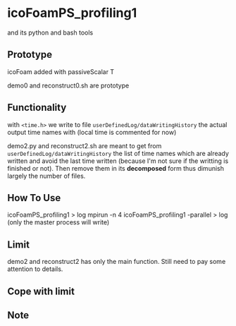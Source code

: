 # icoFoamPS_profiling1
and its python and bash tools

## Prototype
icoFoam added with passiveScalar T

demo0 and reconstruct0.sh are prototype

## Functionality
with `<time.h>` we write to file `userDefinedLog/dataWritingHistory` the actual output time names with (local time is commented for now)

demo2.py and reconstruct2.sh are meant to get from `userDefinedLog/dataWritingHistory` the list of time names which are already written and avoid the last time written (because I'm not sure if the writting is finished or not). Then remove them in its **decomposed** form thus dimunish largely the number of files.

## How To Use
icoFoamPS_profiling1 > log
mpirun -n 4 icoFoamPS_profiling1 -parallel > log (only the master process will write)

## Limit
demo2 and reconstruct2 has only the main function. Still need to pay some attention to details.

## Cope with limit

## Note
